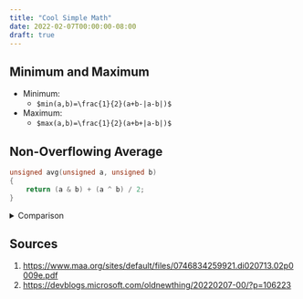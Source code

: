 ```yaml
---
title: "Cool Simple Math"
date: 2022-02-07T00:00:00-08:00
draft: true
---
```


## Minimum and Maximum

- Minimum:
  - `$min(a,b)=\frac{1}{2}(a+b-|a-b|)$`
- Maximum:
  - `$max(a,b)=\frac{1}{2}(a+b+|a-b|)$`

## Non-Overflowing Average

```c
unsigned avg(unsigned a, unsigned b)
{
    return (a & b) + (a ^ b) / 2;
}
```

<details>

<summary>Comparison</summary>

There are a few common methods of finding an average. This section compares their pros and cons 😊

The organization is first outlining the function in C, then showing the MIPS assembly. The comments on each line of assembly is the cycles required to run that instruction.

```c
unsigned average1(unsigned a, unsigned b)
{
    return (a + b) / 2;
}

// lw      $3,8($fp)  # 5
// lw      $2,12($fp) # 5
// addu    $2,$3,$2   # 4
// srl     $2,$2,1    # 4
```

average1 has the shortest assembly but might overflow.

Cycles: 18

```c
unsigned average2(unsigned low, unsigned high)
{
    return low + (high - low) / 2;
}

// lw      $3,12($fp) # 5
// lw      $2,8($fp)  # 5
// subu    $2,$3,$2   # 4
// srl     $3,$2,1    # 4
// lw      $2,8($fp)  # 5
// addu    $2,$3,$2   # 4
```

average2 takes only 6 instructions to complete, but requires the correct order of arguments. It might be necessary to use a comparison. That would add 16 cycles which brings the total cycles to 43.

Cycles: 27

```c
unsigned average3(unsigned a, unsigned b)
{
    return (a / 2) + (b / 2) + (a & b & 1);
}

// lw      $2,8($fp)  # 5
// srl     $3,$2,1    # 4
// lw      $2,12($fp) # 5
// srl     $2,$2,1    # 4
// addu    $3,$3,$2   # 4
// lw      $4,8($fp)  # 5
// lw      $2,12($fp) # 5
// and     $2,$4,$2   # 4
// andi    $2,$2,0x1  # 3
// addu    $2,$3,$2   # 4
```

Interestingly, this solution performs the same as `average2`'s worst case.

Cycles: 43

```c
unsigned average4(unsigned a, unsigned b)
{
    return (a & b) + (a ^ b) / 2;
}

// lw      $3,8($fp)  # 5
// lw      $2,12($fp) # 5
// and     $3,$3,$2   # 4
// lw      $4,8($fp)  # 5
// lw      $2,12($fp) # 5
// xor     $2,$4,$2   # 4
// srl     $2,$2,1    # 4
// addu    $2,$3,$2   # 4
```

This is the best solution to avoid overflow. It takes twice as many cycles to complete, but minimizes the risk of pesky overflow bugs.

Cycles: 36

</details>

## Sources

1. https://www.maa.org/sites/default/files/0746834259921.di020713.02p0009e.pdf
2. https://devblogs.microsoft.com/oldnewthing/20220207-00/?p=106223
